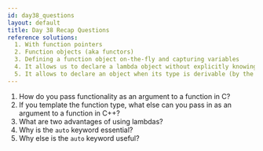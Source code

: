 ```yaml
---
id: day38_questions
layout: default
title: Day 38 Recap Questions
reference solutions:
  1. With function pointers
  2. Function objects (aka functors)
  3. Defining a function object on-the-fly and capturing variables
  4. It allows us to declare a lambda object without explicitly knowing its assigned type
  5. It allows to declare an object when its type is derivable (by the compiler), without explicitly spelling it out
---
```


1. How do you pass functionality as an argument to a function in C?
2. If you template the function type, what else can you pass in as an argument to a function in C++?
3. What are two advantages of using lambdas?
4. Why is the `auto` keyword essential?
5. Why else is the `auto` keyword useful?
